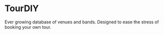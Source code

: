 # TourDIY
Ever growing database of venues and bands. Designed to ease the stress of booking your own tour.  
